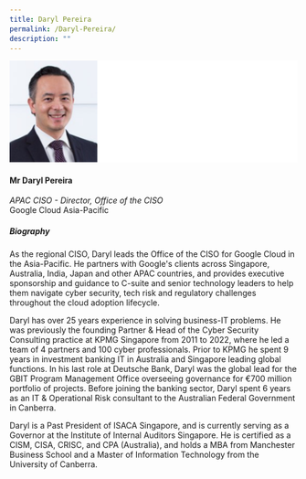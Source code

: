 ```yaml
---
title: Daryl Pereira
permalink: /Daryl-Pereira/
description: ""
---
```

![](/images/Speakers/Daryl%20Pereira.jpg)

#### **Mr Daryl Pereira**

*APAC CISO - Director, Office of the CISO*  
Google Cloud Asia-Pacific

##### **Biography**
As the regional CISO, Daryl leads the Office of the CISO for Google Cloud in the Asia-Pacific. He partners with Google's clients across Singapore, Australia, India, Japan and other APAC countries, and provides executive sponsorship and guidance to C-suite and senior technology leaders to help them navigate cyber security, tech risk and regulatory challenges throughout the cloud adoption lifecycle. 

Daryl has over 25 years experience in solving business-IT problems. He was previously the founding Partner & Head of the Cyber Security Consulting practice at KPMG Singapore from 2011 to 2022, where he led a team of 4 partners and 100 cyber professionals. Prior to KPMG he spent 9 years in investment banking IT in Australia and Singapore leading global functions. In his last role at Deutsche Bank, Daryl was the global lead for the GBIT Program Management Office overseeing governance for €700 million portfolio of projects. Before joining the banking sector, Daryl spent 6 years as an IT & Operational Risk consultant to the Australian Federal Government in Canberra. 

Daryl is a Past President of ISACA Singapore, and is currently serving as a Governor at the Institute of Internal Auditors Singapore. He is certified as a CISM, CISA, CRISC, and CPA (Australia), and holds a MBA from Manchester Business School and a Master of Information Technology from the University of Canberra.